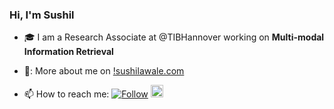 ### Hi, I'm Sushil

- :mortar_board: I am a Research Associate at @TIBHannover working on **Multi-modal Information Retrieval**
- 🔗: More about me on [!sushilawale.com](sushilawale.com)

- 📫 How to reach me: [![Follow](https://img.shields.io/twitter/follow/sushilawale?style=social)](https://twitter.com/intent/follow?screen_name=sushilawale)    <a href="https://www.linkedin.com/in/sushilawale/"><img src=https://content.linkedin.com/content/dam/me/business/en-us/amp/brand-site/v2/bg/LI-Bug.svg.original.svg height="20px"/><a/>
